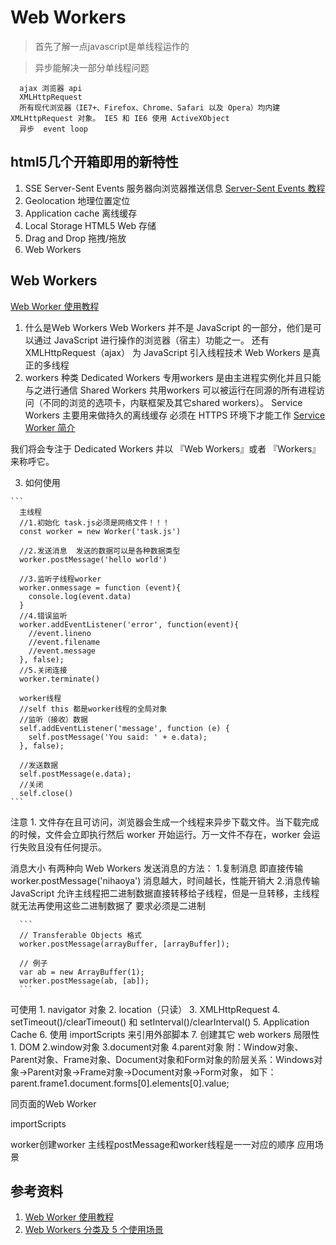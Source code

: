 # Web Workers
> 首先了解一点javascript是单线程运作的

> 异步能解决一部分单线程问题
  ```
    ajax 浏览器 api
    XMLHttpRequest
    所有现代浏览器（IE7+、Firefox、Chrome、Safari 以及 Opera）均内建 XMLHttpRequest 对象。 IE5 和 IE6 使用 ActiveXObject
    异步  event loop
  ```

## html5几个开箱即用的新特性

1. SSE
  Server-Sent Events
  服务器向浏览器推送信息
  [Server-Sent Events 教程](https://www.ruanyifeng.com/blog/2017/05/server-sent_events.html)
2. Geolocation
  地理位置定位
3. Application cache
  离线缓存
4. Local Storage
  HTML5 Web 存储
5. Drag and Drop
  拖拽/拖放
6. Web Workers

## Web Workers
  [Web Worker 使用教程](http://www.ruanyifeng.com/blog/2018/07/web-worker.html)
  1. 什么是Web Workers
    Web Workers 并不是 JavaScript 的一部分，他们是可以通过 JavaScript 进行操作的浏览器（宿主）功能之一。 还有XMLHttpRequest（ajax）
    为 JavaScript 引入线程技术
    Web Workers 是真正的多线程  
  2. workers 种类
    Dedicated Workers 专用workers
      是由主进程实例化并且只能与之进行通信
    Shared Workers 共用workers
      可以被运行在同源的所有进程访问（不同的浏览的选项卡，内联框架及其它shared workers）。
    Service Workers
      主要用来做持久的离线缓存
      必须在 HTTPS 环境下才能工作
      [Service Worker 简介](https://lavas.baidu.com/pwa/offline-and-cache-loading/service-worker/service-worker-introduction)

  我们将会专注于 Dedicated Workers 并以 『Web Workers』或者 『Workers』来称呼它。

  3. 如何使用

    ```
      主线程
      //1.初始化 task.js必须是网络文件！！！
      const worker = new Worker('task.js')

      //2.发送消息  发送的数据可以是各种数据类型
      worker.postMessage('hello world')

      //3.监听子线程worker
      worker.onmessage = function (event){
        console.log(event.data)
      }
      //4.错误监听
      worker.addEventListener('error', function(event){
        //event.lineno
        //event.filename
        //event.message
      }, false);
      //5.关闭连接
      worker.terminate()

      worker线程
      //self this 都是worker线程的全局对象
      //监听（接收）数据
      self.addEventListener('message', function (e) {
        self.postMessage('You said: ' + e.data);
      }, false);

      //发送数据
      self.postMessage(e.data);
      //关闭
      self.close()
    ```

  注意
    1. 文件存在且可访问，浏览器会生成一个线程来异步下载文件。当下载完成的时候，文件会立即执行然后 worker 开始运行。万一文件不存在，worker 会运行失败且没有任何提示。

  消息大小
    有两种向 Web Workers 发送消息的方法：
    1.复制消息 即直接传输
      worker.postMessage('nihaoya')
      消息越大，时间越长，性能开销大
    2.消息传输
      JavaScript 允许主线程把二进制数据直接转移给子线程，但是一旦转移，主线程就无法再使用这些二进制数据了
      要求必须是二进制

      ```
      // Transferable Objects 格式
      worker.postMessage(arrayBuffer, [arrayBuffer]);

      // 例子
      var ab = new ArrayBuffer(1);
      worker.postMessage(ab, [ab]);
      ```
    
  可使用
    1. navigator 对象
    2. location（只读）
    3. XMLHttpRequest
    4. setTimeout()/clearTimeout() 和 setInterval()/clearInterval()
    5. Application Cache
    6. 使用 importScripts 来引用外部脚本
    7. 创建其它 web workers
  局限性
    1. DOM
    2.window对象
    3.document对象
    4.parent对象
      附：Window对象、Parent对象、Frame对象、Document对象和Form对象的阶层关系：Windows对象→Parent对象→Frame对象→Document对象→Form对象， 
      如下：parent.frame1.document.forms[0].elements[0].value; 


  同页面的Web Worker

  importScripts

  worker创建worker
    主线程postMessage和worker线程是一一对应的顺序
  应用场景

## 参考资料
1. [Web Worker 使用教程](http://www.ruanyifeng.com/blog/2018/07/web-worker.html)
2. [Web Workers 分类及 5 个使用场景](https://github.com/Troland/how-javascript-works/blob/master/worker.md)
